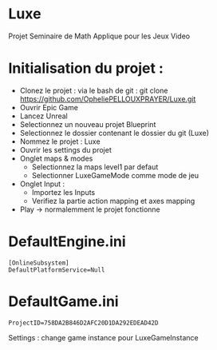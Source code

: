 # Luxe
Projet Seminaire de Math Applique pour les Jeux Video

Initialisation du projet :
==============
- Clonez le projet : via le bash de git : git clone https://github.com/OpheliePELLOUXPRAYER/Luxe.git
- Ouvrir Epic Game
- Lancez Unreal
- Selectionnez un nouveau projet Blueprint
- Selectionnez le dossier contenant le dossier du git (Luxe) 
- Nommez le projet : Luxe
- Ouvrir les settings du projet
- Onglet maps & modes 
  - Selectionnez la maps level1 par defaut
  - Selectionner LuxeGameMode comme mode de jeu
- Onglet Input : 
  - Importez les Inputs 
  - Verifiez la partie action mapping et axes mapping
- Play -> normalemment le projet fonctionne

DefaultEngine.ini
=================
```
[OnlineSubsystem]
DefaultPlatformService=Null
```

DefaultGame.ini
===============
```
ProjectID=758DA2B846D2AFC20D1DA292EDEAD42D
```

Settings : change game instance pour LuxeGameInstance
